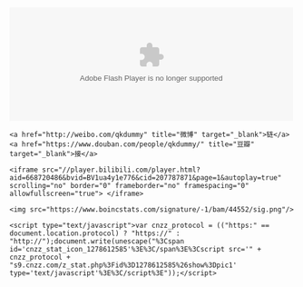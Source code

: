 <html>
  <body>
    <embed align="" valign="" width="500" height="200" src="qkdummy.github.io/utf-8' 'sj.swf" quality="high" pluginspage="http://www.macromedia.com/go/getflashplayer" type="application/x-shockwave-flash" wmode="Transparent">
  
    <a href="http://weibo.com/qkdummy" title="微博" target="_blank">链</a><a href="https://www.douban.com/people/qkdummy/" title="豆瓣" target="_blank">接</a>
    
    <iframe src="//player.bilibili.com/player.html?aid=668720486&bvid=BV1ua4y1e776&cid=207787871&page=1&autoplay=true" scrolling="no" border="0" frameborder="no" framespacing="0" allowfullscreen="true"> </iframe>
  
    <img src="https://www.boincstats.com/signature/-1/bam/44552/sig.png"/>

    <script type="text/javascript">var cnzz_protocol = (("https:" == document.location.protocol) ? "https://" : "http://");document.write(unescape("%3Cspan id='cnzz_stat_icon_1278612585'%3E%3C/span%3E%3Cscript src='" + cnzz_protocol + "s9.cnzz.com/z_stat.php%3Fid%3D1278612585%26show%3Dpic1' type='text/javascript'%3E%3C/script%3E"));</script>

  </body>
</html>
